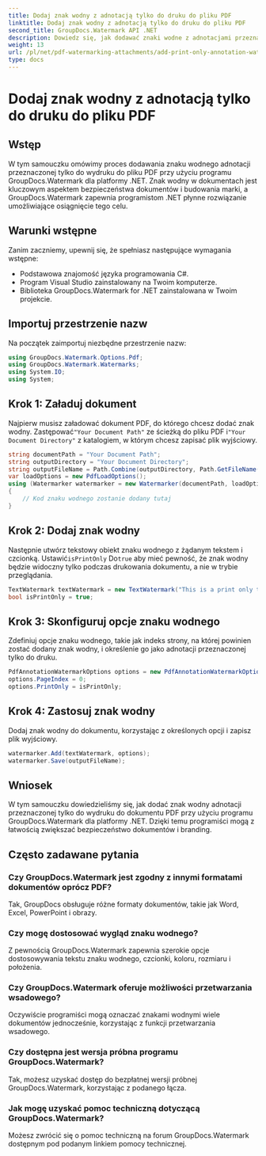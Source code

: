 ```yaml
---
title: Dodaj znak wodny z adnotacją tylko do druku do pliku PDF
linktitle: Dodaj znak wodny z adnotacją tylko do druku do pliku PDF
second_title: GroupDocs.Watermark API .NET
description: Dowiedz się, jak dodawać znaki wodne z adnotacjami przeznaczonymi tylko do druku do plików PDF przy użyciu programu GroupDocs.Watermark dla platformy .NET. Bez wysiłku zwiększ bezpieczeństwo dokumentów i branding.
weight: 13
url: /pl/net/pdf-watermarking-attachments/add-print-only-annotation-watermark-pdf/
type: docs
---
```

# Dodaj znak wodny z adnotacją tylko do druku do pliku PDF

## Wstęp
W tym samouczku omówimy proces dodawania znaku wodnego adnotacji przeznaczonej tylko do wydruku do pliku PDF przy użyciu programu GroupDocs.Watermark dla platformy .NET. Znak wodny w dokumentach jest kluczowym aspektem bezpieczeństwa dokumentów i budowania marki, a GroupDocs.Watermark zapewnia programistom .NET płynne rozwiązanie umożliwiające osiągnięcie tego celu.
## Warunki wstępne
Zanim zaczniemy, upewnij się, że spełniasz następujące wymagania wstępne:
- Podstawowa znajomość języka programowania C#.
- Program Visual Studio zainstalowany na Twoim komputerze.
- Biblioteka GroupDocs.Watermark for .NET zainstalowana w Twoim projekcie.

## Importuj przestrzenie nazw
Na początek zaimportuj niezbędne przestrzenie nazw:
```csharp
using GroupDocs.Watermark.Options.Pdf;
using GroupDocs.Watermark.Watermarks;
using System.IO;
using System;
```
## Krok 1: Załaduj dokument
 Najpierw musisz załadować dokument PDF, do którego chcesz dodać znak wodny. Zastępować`"Your Document Path"` ze ścieżką do pliku PDF i`"Your Document Directory"` z katalogiem, w którym chcesz zapisać plik wyjściowy.
```csharp
string documentPath = "Your Document Path";
string outputDirectory = "Your Document Directory";
string outputFileName = Path.Combine(outputDirectory, Path.GetFileName(documentPath));
var loadOptions = new PdfLoadOptions();
using (Watermarker watermarker = new Watermarker(documentPath, loadOptions))
{
    // Kod znaku wodnego zostanie dodany tutaj
}
```
## Krok 2: Dodaj znak wodny
Następnie utwórz tekstowy obiekt znaku wodnego z żądanym tekstem i czcionką. Ustawić`isPrintOnly` Do`true` aby mieć pewność, że znak wodny będzie widoczny tylko podczas drukowania dokumentu, a nie w trybie przeglądania.
```csharp
TextWatermark textWatermark = new TextWatermark("This is a print only test watermark. It won't appear in view mode.", new Font("Arial", 8));
bool isPrintOnly = true;
```
## Krok 3: Skonfiguruj opcje znaku wodnego
Zdefiniuj opcje znaku wodnego, takie jak indeks strony, na której powinien zostać dodany znak wodny, i określenie go jako adnotacji przeznaczonej tylko do druku.
```csharp
PdfAnnotationWatermarkOptions options = new PdfAnnotationWatermarkOptions();
options.PageIndex = 0;
options.PrintOnly = isPrintOnly;
```
## Krok 4: Zastosuj znak wodny
Dodaj znak wodny do dokumentu, korzystając z określonych opcji i zapisz plik wyjściowy.
```csharp
watermarker.Add(textWatermark, options);
watermarker.Save(outputFileName);
```

## Wniosek
W tym samouczku dowiedzieliśmy się, jak dodać znak wodny adnotacji przeznaczonej tylko do wydruku do dokumentu PDF przy użyciu programu GroupDocs.Watermark dla platformy .NET. Dzięki temu programiści mogą z łatwością zwiększać bezpieczeństwo dokumentów i branding.
## Często zadawane pytania
### Czy GroupDocs.Watermark jest zgodny z innymi formatami dokumentów oprócz PDF?
Tak, GroupDocs obsługuje różne formaty dokumentów, takie jak Word, Excel, PowerPoint i obrazy.
### Czy mogę dostosować wygląd znaku wodnego?
Z pewnością GroupDocs.Watermark zapewnia szerokie opcje dostosowywania tekstu znaku wodnego, czcionki, koloru, rozmiaru i położenia.
### Czy GroupDocs.Watermark oferuje możliwości przetwarzania wsadowego?
Oczywiście programiści mogą oznaczać znakami wodnymi wiele dokumentów jednocześnie, korzystając z funkcji przetwarzania wsadowego.
### Czy dostępna jest wersja próbna programu GroupDocs.Watermark?
Tak, możesz uzyskać dostęp do bezpłatnej wersji próbnej GroupDocs.Watermark, korzystając z podanego łącza.
### Jak mogę uzyskać pomoc techniczną dotyczącą GroupDocs.Watermark?
Możesz zwrócić się o pomoc techniczną na forum GroupDocs.Watermark dostępnym pod podanym linkiem pomocy technicznej.